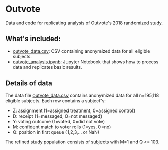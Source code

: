 # Outvote
Data and code for replicating analysis of Outvote's 2018 randomized study.

## What's included:

* [outvote_data.csv](https://github.com/aschein/outvote/blob/master/dat/outvote_data.csv): CSV containing anonymized data for all eligible subjects.
* [outvote_analysis.ipynb](https://github.com/aschein/outvote/blob/master/src/outvote_analysis.ipynb): Jupyter Notebook that shows how to process data and replicates basic results.

## Details of data

The data file [outvote_data.csv](https://github.com/aschein/outvote/blob/master/dat/outvote_data.csv) contains anonymized data for all n=195,118 eligible subjects. Each row contains a subject's:

* Z: assignment (1=assigned treatment, 0=assigned control)
* D: receipt (1=messaged, 0=not messaged)
* Y: voting outcome (1=voted, 0=did not vote)
* M: confident match to voter rolls (1=yes, 0=no)
* Q: position in first queue (1,2,3,... or NaN)

The refined study population consists of subjects with M=1 and Q <= 103.
